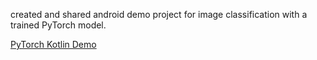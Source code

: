 created and shared android demo project for image classification with a trained PyTorch model.

[PyTorch Kotlin Demo](https://github.com/vsay01/PytorchKotlinDemo)

